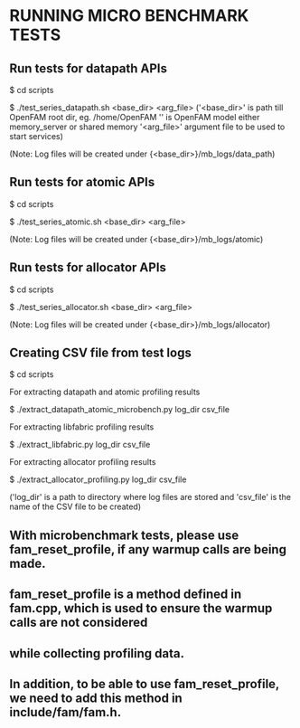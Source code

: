 # RUNNING MICRO BENCHMARK TESTS

## Run tests for datapath APIs

 $ cd scripts

 $ ./test_series_datapath.sh <base_dir> <model> <arg_file> 
 ('<base_dir>' is path till OpenFAM root dir, eg. /home/OpenFAM
  '<model>' is OpenFAM model either memory_server or shared memory
  '<arg_file>' argument file to be used to start services)

 (Note: Log files will be created under {<base_dir>}/mb_logs/data_path)

## Run tests for atomic APIs

 $ cd scripts

 $ ./test_series_atomic.sh <base_dir> <model> <arg_file>

 (Note: Log files will be created under {<base_dir>}/mb_logs/atomic)

## Run tests for allocator APIs

 $ cd scripts

 $ ./test_series_allocator.sh <base_dir> <model> <arg_file>

 (Note: Log files will be created under {<base_dir>}/mb_logs/allocator)

## Creating CSV file from test logs

 $ cd scripts 

 For extracting datapath and atomic profiling results

 $ ./extract_datapath_atomic_microbench.py log_dir csv_file

 For extracting libfabric profiling results

 $ ./extract_libfabric.py log_dir csv_file

 For extracting allocator profiling results

 $ ./extract_allocator_profiling.py log_dir csv_file

 ('log_dir' is a path to directory where log files are stored and 'csv_file' is the name of the CSV file to be created)

## With microbenchmark tests, please use fam_reset_profile, if any warmup calls are being made.
## fam_reset_profile is a method defined in fam.cpp, which is used to ensure the warmup calls are not considered 
## while collecting profiling data. 
## In addition, to be able to use fam_reset_profile, we need to add this method in include/fam/fam.h.

